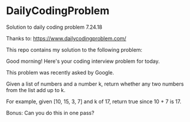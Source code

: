 # DailyCodingProblem

Solution to daily coding problem 7.24.18

Thanks to: https://www.dailycodingproblem.com/

This repo contains my solution to the following problem:

Good morning! Here's your coding interview problem for today.

This problem was recently asked by Google.

Given a list of numbers and a number k, return whether any two numbers from the list add up to k.

For example, given [10, 15, 3, 7] and k of 17, return true since 10 + 7 is 17.

Bonus: Can you do this in one pass?

